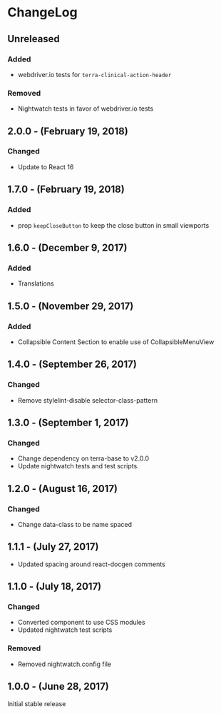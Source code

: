 ChangeLog
=========

Unreleased
----------
### Added
* webdriver.io tests for `terra-clinical-action-header`

### Removed
* Nightwatch tests in favor of webdriver.io tests

2.0.0 - (February 19, 2018)
----------
### Changed
* Update to React 16

1.7.0 - (February 19, 2018)
----------
### Added
* prop `keepCloseButton` to keep the close button in small viewports

1.6.0 - (December 9, 2017)
----------
### Added
* Translations

1.5.0 - (November 29, 2017)
-----------------
### Added
* Collapsible Content Section to enable use of CollapsibleMenuView

1.4.0 - (September 26, 2017)
-----------------
### Changed
* Remove stylelint-disable selector-class-pattern

1.3.0 - (September 1, 2017)
-----------------
### Changed
* Change dependency on terra-base to v2.0.0
* Update nightwatch tests and test scripts.

1.2.0 - (August 16, 2017)
-----------------
### Changed
* Change data-class to be name spaced

1.1.1 - (July 27, 2017)
-----------------
* Updated spacing around react-docgen comments

1.1.0 - (July 18, 2017)
-----------------
### Changed
* Converted component to use CSS modules
* Updated nightwatch test scripts

### Removed
* Removed nightwatch.config file

1.0.0 - (June 28, 2017)
-----------------
Initial stable release
